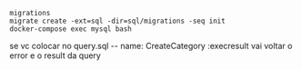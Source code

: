 ```
migrations
migrate create -ext=sql -dir=sql/migrations -seq init
docker-compose exec mysql bash
```

se vc colocar no query.sql -- name: CreateCategory :execresult vai voltar o error e o result da query
